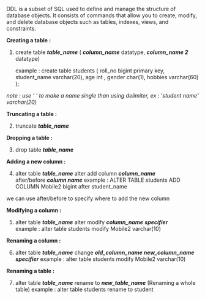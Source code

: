
DDL is a subset of SQL used to define and manage the structure of database objects. It consists of commands that allow you to create, modify, and delete database objects such as tables, indexes, views, and constraints.

**Creating a table :**

1. create table ***table_name*** ( ***column_name*** datatype, ***column_name 2*** datatype)

    example : create table students (
			roll_no bigint primary key,
            student_name varchar(20),
            age int ,
            gender char(1),
            hobbies varchar(60)
         );

  *note : use ' ' to make a name single than using delimiter, ex : 'student name' varchar(20)*
  
**Truncating a table :** 

2. truncate ***table_name***  

**Dropping a table :** 

3. drop table ***table_name***

**Adding a new column :** 

4. alter table ***table_name*** alter add column ***column_name***  
    after/before ***column name***
 example : ALTER TABLE students ADD COLUMN Mobile2 bigint after student_name
 
  we can use after/before to specify where to add the new column 

**Modifying a column :** 

5.  alter table ***table_name*** alter modify ***column_name*** ***specifier***  
	example : alter table students modify Mobile2 varchar(10)


**Renaming a column :** 

6. alter table ***table_name*** change ***old_column_name new_column_name specifier*** 
	example : alter table students modify Mobile2 varchar(10)

**Renaming a table :** 

7. alter table ***table_name*** rename to ***new_table_name*** (Renaming a whole table)
	example : alter table students rename to student

